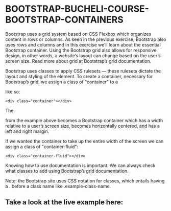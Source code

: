 # BOOTSTRAP-BUCHELI-COURSE-BOOTSTRAP-CONTAINERS

Bootstrap uses a grid system based on CSS Flexbox which organizes content in rows or columns. As seen in the previous exercise, Bootstrap also uses rows and columns and in this exercise we’ll learn about the essential Bootstrap container. Using the Bootstrap grid also allows for responsive design, in other words, a website’s layout can change based on the user’s screen size. Read more about grid at Bootstrap’s grid documentation.

Bootstrap uses classes to apply CSS rulesets — these rulesets dictate the layout and styling of the element. To create a container, necessary for Bootstrap’s grid, we assign a class of "container" to a <div> like so:

```
<div class="container"></div>
```

The <div> from the example above becomes a Bootstrap container which has a width relative to a user’s screen size, becomes horizontally centered, and has a left and right margin.

If we wanted the container to take up the entire width of the screen we can assign a class of "container-fluid":

```
<div class="container-fluid"></div>
```

Knowing how to use documentation is important. We can always check what classes to add using Bootstrap’s grid documentation.

Note: the Bootstrap site uses CSS notation for classes, which entails having a . before a class name like .example-class-name.

## Take a look at the live example here:
  
